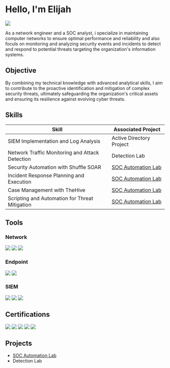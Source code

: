 # Hello, I'm Elijah
<a href="https://www.linkedin.com/in/elijah-akintade-8702959b/"><img src="https://img.shields.io/badge/-LinkedIn-0072b1?&style=for-the-badge&logo=linkedin&logoColor=white" /></a>


As a network engineer and a SOC analyst, i specialize in maintaining computer networks to ensure optimal performance and reliability and also foculs on monitoring and analyzing security events and incidents to detect and respond to potential threats targeting the organization's information systems.

## Objective

By combining my technical knowledge with advanced analytical skills, I aim to contribute to the proactive identification and mitigation of complex security threats, ultimately safeguarding the organization's critical assets and ensuring its resilience against evolving cyber threats.

## Skills

| Skill                                         | Associated Project         |
|-----------------------------------------------|----------------------------|
| SIEM Implementation and Log Analysis          | <a hrref="https://google.com">Active Directory Project</a>|
| Network Traffic Monitoring and Attack Detection | <a hrref="https://google.com">Detection Lab</a>|
| Security Automation with Shuffle SOAR         | <a href="https://github.com/elijahakintade/Detection-Lab/tree/main">SOC Automation Lab</a>|
| Incident Response Planning and Execution      | <a href="https://github.com/elijahakintade/Detection-Lab/tree/main">SOC Automation Lab</a>|
| Case Management with TheHive                  | <a href="https://github.com/elijahakintade/Detection-Lab/tree/main">SOC Automation Lab</a>|
| Scripting and Automation for Threat Mitigation | <a href="https://github.com/elijahakintade/Detection-Lab/tree/main">SOC Automation Lab</a>|

## Tools

### Network
<div>
    <img src="https://img.shields.io/badge/-Wireshark-1679A7?&style=for-the-badge&logo=Wireshark&logoColor=white" />
    <img src="https://img.shields.io/badge/-Suricata-EF3B2D?&style=for-the-badge&logo=Suricata&logoColor=white" />
    <img src="https://img.shields.io/badge/-Zeek-777BB4?&style=for-the-badge&logo=Zeek&logoColor=white" />
</div>

### Endpoint
<div>
    <img src="https://img.shields.io/badge/-Microsoft_Defender_for_Endpoint-00A4EF?&style=for-the-badge&logo=Microsoft&logoColor=white" />
    <img src="https://img.shields.io/badge/-Velociraptor-4B275F?&style=for-the-badge&logo=Velociraptor&logoColor=white" />
</div>

### SIEM
<div>
    <img src="https://img.shields.io/badge/-Microsoft_Sentinel-0078D4?&style=for-the-badge&logo=Microsoft&logoColor=white" />
    <img src="https://img.shields.io/badge/-Splunk-000000?&style=for-the-badge&logo=Splunk&logoColor=white" />
    <img src="https://img.shields.io/badge/-Elastic-005571?&style=for-the-badge&logo=Elastic&logoColor=white" />
</div>

## Certifications
<div>
<img src="https://img.shields.io/badge/-CCNA-0077CC?&style=for-the-badge&logo=Cisco&logoColor=white" />
<img src="https://img.shields.io/badge/-Network%2B-007ACC?&style=for-the-badge&logo=CompTIA&logoColor=white" />
<img src="https://img.shields.io/badge/-A%2B-4D4D4D?&style=for-the-badge&logo=CompTIA&logoColor=white" />
<img src="https://img.shields.io/badge/-CDSA-006400?&style=for-the-badge&logoColor=white" />
<img src="https://img.shields.io/badge/-CCD-000080?&style=for-the-badge&logoColor=white" />
</div>

## Projects
- <a href="https://github.com/elijahakintade/Detection-Lab/tree/main">SOC Automation Lab</a>
- Detection Lab
